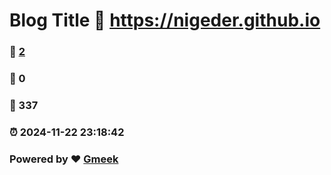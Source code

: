 # Blog Title :link: https://nigeder.github.io 
### :page_facing_up: [2](https://nigeder.github.io/tag.html) 
### :speech_balloon: 0 
### :hibiscus: 337 
### :alarm_clock: 2024-11-22 23:18:42 
### Powered by :heart: [Gmeek](https://github.com/Meekdai/Gmeek)
